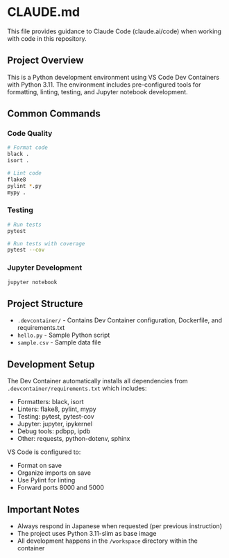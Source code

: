# CLAUDE.md

This file provides guidance to Claude Code (claude.ai/code) when working with code in this repository.

## Project Overview

This is a Python development environment using VS Code Dev Containers with Python 3.11. The environment includes pre-configured tools for formatting, linting, testing, and Jupyter notebook development.

## Common Commands

### Code Quality
```bash
# Format code
black .
isort .

# Lint code
flake8
pylint *.py
mypy .
```

### Testing
```bash
# Run tests
pytest

# Run tests with coverage
pytest --cov
```

### Jupyter Development
```bash
jupyter notebook
```

## Project Structure

- `.devcontainer/` - Contains Dev Container configuration, Dockerfile, and requirements.txt
- `hello.py` - Sample Python script
- `sample.csv` - Sample data file

## Development Setup

The Dev Container automatically installs all dependencies from `.devcontainer/requirements.txt` which includes:
- Formatters: black, isort
- Linters: flake8, pylint, mypy
- Testing: pytest, pytest-cov
- Jupyter: jupyter, ipykernel
- Debug tools: pdbpp, ipdb
- Other: requests, python-dotenv, sphinx

VS Code is configured to:
- Format on save
- Organize imports on save
- Use Pylint for linting
- Forward ports 8000 and 5000

## Important Notes

- Always respond in Japanese when requested (per previous instruction)
- The project uses Python 3.11-slim as base image
- All development happens in the `/workspace` directory within the container